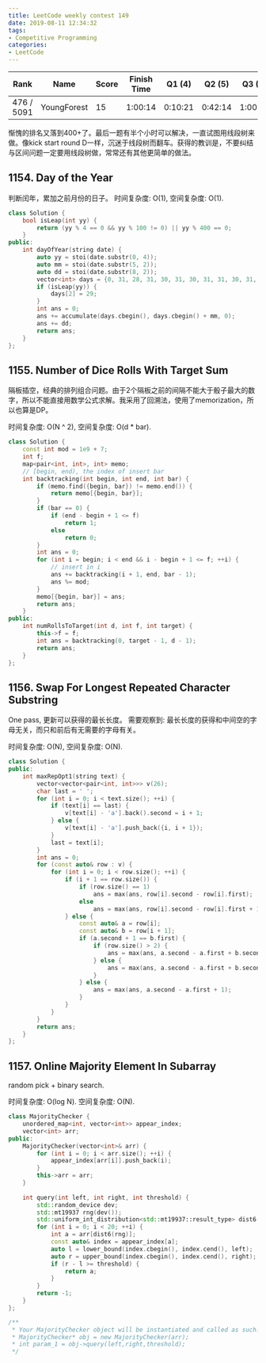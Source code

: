 ```yaml
---
title: LeetCode weekly contest 149
date: 2019-08-11 12:34:32
tags:
- Competitive Programming
categories:
- LeetCode
---
```

| Rank |	Name |	Score |	Finish Time | 	Q1 (4) |	Q2 (5) |	Q3 (6) |	Q4 (9)|
|--|--|--|--|--|--|--|--|
| 476 / 5091 |	YoungForest | 15	 | 	1:00:14 | 0:10:21  | 0:42:14 | 1:00:14 | null |

惭愧的排名又落到400+了。最后一题有半个小时可以解决，一直试图用线段树来做。像kick start round D一样，沉迷于线段树而翻车。获得的教训是，不要纠结与区间问题一定要用线段树做，常常还有其他更简单的做法。

## 1154. Day of the Year

判断闰年，累加之前月份的日子。
时间复杂度: O(1),
空间复杂度: O(1).

```cpp
class Solution {
    bool isLeap(int yy) {
        return (yy % 4 == 0 && yy % 100 != 0) || yy % 400 == 0;
    }
public:
    int dayOfYear(string date) {
        auto yy = stoi(date.substr(0, 4));
        auto mm = stoi(date.substr(5, 2));
        auto dd = stoi(date.substr(8, 2));
        vector<int> days = {0, 31, 28, 31, 30, 31, 30, 31, 31, 30, 31, 30, 31};
        if (isLeap(yy)) {
            days[2] = 29;
        }
        int ans = 0;
        ans += accumulate(days.cbegin(), days.cbegin() + mm, 0);
        ans += dd;
        return ans;
    }
};
```

## 1155. Number of Dice Rolls With Target Sum

隔板插空，经典的排列组合问题。由于2个隔板之前的间隔不能大于骰子最大的数字，所以不能直接用数学公式求解。我采用了回溯法，使用了memorization，所以也算是DP。

时间复杂度: O(N ^ 2),
空间复杂度: O(d * bar).

```cpp
class Solution {
    const int mod = 1e9 + 7;
    int f;
    map<pair<int, int>, int> memo;
    // [begin, end), the index of insert bar
    int backtracking(int begin, int end, int bar) {
        if (memo.find({begin, bar}) != memo.end()) {
            return memo[{begin, bar}];
        }
        if (bar == 0) {
            if (end - begin + 1 <= f)
                return 1;
            else
                return 0;
        }
        int ans = 0;
        for (int i = begin; i < end && i - begin + 1 <= f; ++i) {
            // insert in i
            ans += backtracking(i + 1, end, bar - 1);
            ans %= mod;
        }
        memo[{begin, bar}] = ans;
        return ans;
    }
public:
    int numRollsToTarget(int d, int f, int target) {
        this->f = f;
        int ans = backtracking(0, target - 1, d - 1);
        return ans;
    }
};
```

## 1156. Swap For Longest Repeated Character Substring

One pass, 更新可以获得的最长长度。
需要观察到: 最长长度的获得和中间空的字母无关，而只和前后有无需要的字母有关。

时间复杂度: O(N),
空间复杂度: O(N).

```cpp
class Solution {
public:
    int maxRepOpt1(string text) {
        vector<vector<pair<int, int>>> v(26);
        char last = ' ';
        for (int i = 0; i < text.size(); ++i) {
            if (text[i] == last) {
                v[text[i] - 'a'].back().second = i + 1;
            } else {
                v[text[i] - 'a'].push_back({i, i + 1});
            }
            last = text[i];
        }
        int ans = 0;
        for (const auto& row : v) {
            for (int i = 0; i < row.size(); ++i) {
                if (i + 1 == row.size()) {
                    if (row.size() == 1)
                        ans = max(ans, row[i].second - row[i].first);
                    else
                        ans = max(ans, row[i].second - row[i].first + 1);
                } else {
                    const auto& a = row[i];
                    const auto& b = row[i + 1];
                    if (a.second + 1 == b.first) {
                        if (row.size() > 2) {
                            ans = max(ans, a.second - a.first + b.second - b.first + 1);
                        } else {
                            ans = max(ans, a.second - a.first + b.second - b.first);
                        }
                    } else {
                        ans = max(ans, a.second - a.first + 1);
                    }
                }
            }
        }
        return ans;
    }
};
```

## 1157. Online Majority Element In Subarray

random pick + binary search.

时间复杂度: O(log N).
空间复杂度: O(N).

```cpp
class MajorityChecker {
    unordered_map<int, vector<int>> appear_index;
    vector<int> arr;
public:
    MajorityChecker(vector<int>& arr) {
        for (int i = 0; i < arr.size(); ++i) {
            appear_index[arr[i]].push_back(i);
        }
        this->arr = arr;
    }
    
    int query(int left, int right, int threshold) {
        std::random_device dev;
        std::mt19937 rng(dev());
        std::uniform_int_distribution<std::mt19937::result_type> dist6(left,right); // distribution in range [left, right]
        for (int i = 0; i < 20; ++i) {
            int a = arr[dist6(rng)];
            const auto& index = appear_index[a];
            auto l = lower_bound(index.cbegin(), index.cend(), left);
            auto r = upper_bound(index.cbegin(), index.cend(), right);
            if (r - l >= threshold) {
                return a;
            }
        }
        return -1;
    }
};

/**
 * Your MajorityChecker object will be instantiated and called as such:
 * MajorityChecker* obj = new MajorityChecker(arr);
 * int param_1 = obj->query(left,right,threshold);
 */
```

